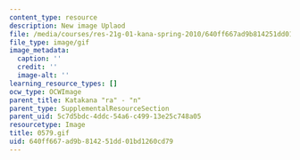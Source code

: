 ```yaml
---
content_type: resource
description: New image Uplaod
file: /media/courses/res-21g-01-kana-spring-2010/640ff667ad9b814251dd01bd1260cd79_0579.gif
file_type: image/gif
image_metadata:
  caption: ''
  credit: ''
  image-alt: ''
learning_resource_types: []
ocw_type: OCWImage
parent_title: Katakana "ra" - "n"
parent_type: SupplementalResourceSection
parent_uid: 5c7d5bdc-4ddc-54a6-c499-13e25c748a05
resourcetype: Image
title: 0579.gif
uid: 640ff667-ad9b-8142-51dd-01bd1260cd79
---
```

